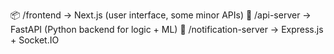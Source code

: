 📦 /frontend → Next.js (user interface, some minor APIs)
🧠 /api-server → FastAPI (Python backend for logic + ML)
🔔 /notification-server → Express.js + Socket.IO

